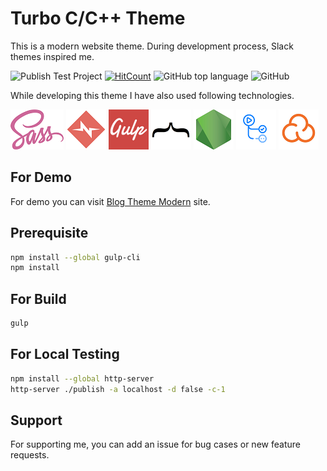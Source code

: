# Turbo C/C++ Theme

This is a modern website theme. During development process, Slack themes inspired me.

![Publish Test Project](https://github.com/fatihtatoglu/blog-theme-modern/actions/workflows/npm-gulp.yml/badge.svg
) [![HitCount](https://hits.dwyl.com/fatihtatoglu/blog-theme-modern.svg?style=flat&show=unique)](http://hits.dwyl.com/fatihtatoglu/blog-theme-modern) ![GitHub top language](https://img.shields.io/github/languages/top/fatihtatoglu/blog-theme-modern) ![GitHub](https://img.shields.io/github/license/fatihtatoglu/blog-theme-modern)

While developing this theme I have also used following technologies.

![SASS](docs/sass.png "SASS") ![normalize.css](docs/normalize.png "normalize.css") ![Gulp](docs/gulp.png "Gulp") ![mustache](docs/mustache.png "mustache") ![NodeJS](docs/nodejs.png "NodeJS") ![GitHub Actions](docs/actions.png "GitHub Actions") ![SonarCloud](docs/sonarcloud.png "SonarCloud")

## For Demo

For demo you can visit [Blog Theme Modern](https://fatihtatoglu.github.io/blog-theme-modern/) site.

## Prerequisite

```bash
npm install --global gulp-cli
npm install
```

## For Build

```bash
gulp
```

## For Local Testing

```bash
npm install --global http-server
http-server ./publish -a localhost -d false -c-1
```

## Support

For supporting me, you can add an issue for bug cases or new feature requests.

